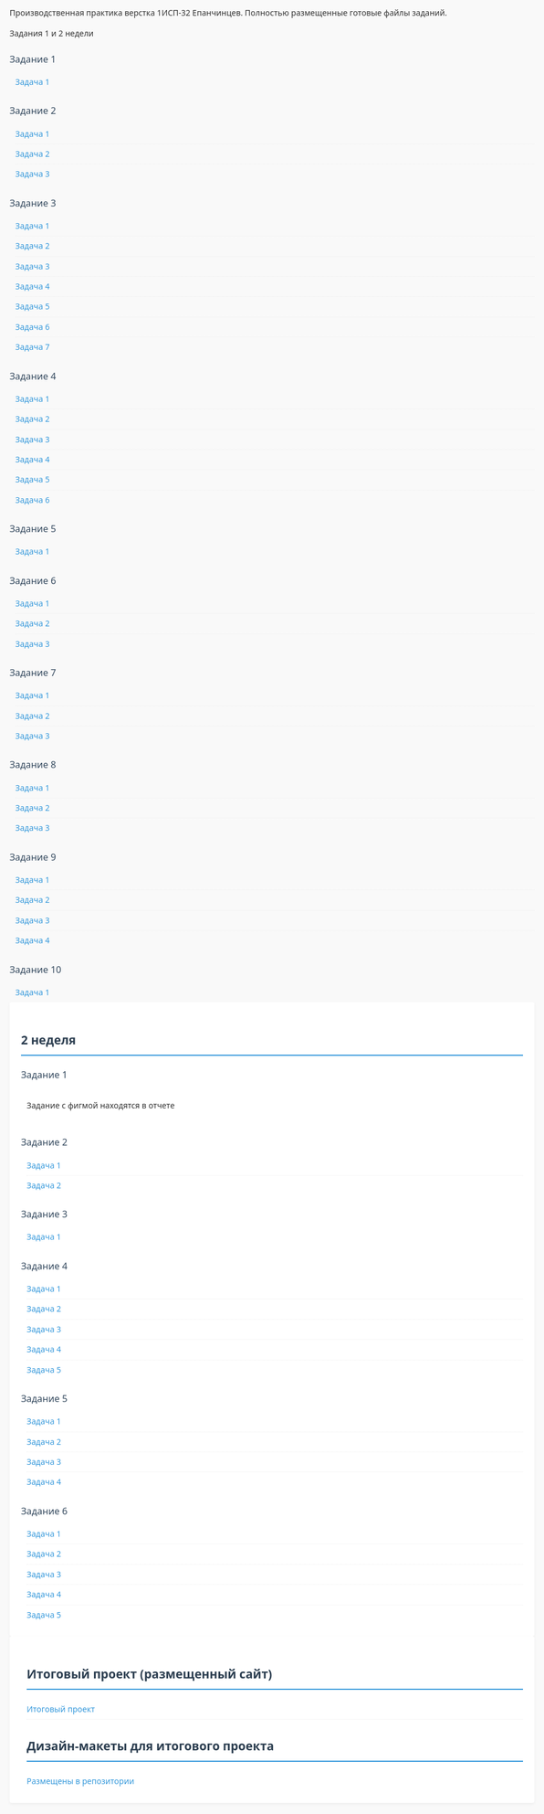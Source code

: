 Производственная практика верстка 1ИСП-32 Епанчинцев. Полностью размещенные готовые файлы заданий.

<title>Задания по неделям практика</title> <style> :root { --primary-color: #2c3e50; --secondary-color: #34495e; --accent-color: #3498db; --text-color: #333; --light-gray: #f5f5f5; --border-radius: 4px; }
    body {
        font-family: 'Segoe UI', Tahoma, Geneva, Verdana, sans-serif;
        line-height: 1.6;
        color: var(--text-color);
        max-width: 1200px;
        margin: 0 auto;
        padding: 20px;
        background-color: #f9f9f9;
    }
    h2 {
        color: var(--primary-color);
        padding-bottom: 8px;
        border-bottom: 2px solid var(--accent-color);
        margin-top: 30px;
    }    
    h3 {
        color: var(--secondary-color);
        margin: 20px 0 10px 0;
        font-weight: 500;
    }   
    .weeks-container {
        display: flex;
        gap: 30px;
        flex-wrap: wrap;
    }    
    .week {
        flex: 1;
        min-width: 300px;
        background: white;
        padding: 20px;
        border-radius: var(--border-radius);
        box-shadow: 0 2px 5px rgba(0,0,0,0.05);
    }    
    .subtasks {
        margin-left: 10px;
    }    
    .subtasks div {
        padding: 6px 0;
        border-bottom: 1px dotted #eee;
    }
    .subtasks div:last-child {
        border-bottom: none;
    }   
    a {
        color: var(--accent-color);
        text-decoration: none;
        transition: color 0.2s;
    } 
    a:hover {
        color: var(--primary-color);
        text-decoration: underline;
    }
    @media (max-width: 768px) {
        .weeks-container {
            flex-direction: column;
            gap: 20px;
        }     
        .week {
            min-width: auto;
        }
    }
</style>
Задания 1 и 2 недели
        <h3>Задание 1</h3>
        <div class="subtasks">
            <div><a href="https://github.com/Ganzcik/-1--32/blob/main/Неделя%201/Задание%201/task1.html">Задача 1</a></div>
        </div>
        <h3>Задание 2</h3>
        <div class="subtasks">
            <div><a href="https://github.com/Ganzcik/-1--32/blob/main/Неделя%201/Задание%202/task1.html">Задача 1</a></div>
            <div><a href="https://github.com/Ganzcik/-1--32/blob/main/Неделя%201/Задание%202/task2.html">Задача 2</a></div>
            <div><a href="https://github.com/Ganzcik/-1--32/blob/main/Неделя%201/Задание%202/task3.html">Задача 3</a></div>
        </div>
        <h3>Задание 3</h3>
        <div class="subtasks">
            <div><a href="https://github.com/Ganzcik/-1--32/blob/main/Неделя%201/Задание%203/task1.html">Задача 1</a></div>
            <div><a href="https://github.com/Ganzcik/-1--32/blob/main/Неделя%201/Задание%203/task2.html">Задача 2</a></div>
            <div><a href="https://github.com/Ganzcik/-1--32/blob/main/Неделя%201/Задание%203/task3.html">Задача 3</a></div>
            <div><a href="https://github.com/Ganzcik/-1--32/blob/main/Неделя%201/Задание%203/task4.html">Задача 4</a></div>
            <div><a href="https://github.com/Ganzcik/-1--32/blob/main/Неделя%201/Задание%203/task5.html">Задача 5</a></div>
            <div><a href="https://github.com/Ganzcik/-1--32/blob/main/Неделя%201/Задание%203/task6.html">Задача 6</a></div>
            <div><a href="https://github.com/Ganzcik/-1--32/blob/main/Неделя%201/Задание%203/task7.html">Задача 7</a></div>
        </div>
        <h3>Задание 4</h3>
        <div class="subtasks">
            <div><a href="https://github.com/Ganzcik/-1--32/blob/main/Неделя%201/Задание%204/task1.html">Задача 1</a></div>
            <div><a href="https://github.com/Ganzcik/-1--32/blob/main/Неделя%201/Задание%204/task2.html">Задача 2</a></div>
            <div><a href="https://github.com/Ganzcik/-1--32/blob/main/Неделя%201/Задание%204/task3.html">Задача 3</a></div>
            <div><a href="https://github.com/Ganzcik/-1--32/blob/main/Неделя%201/Задание%204/task4.html">Задача 4</a></div>
            <div><a href="https://github.com/Ganzcik/-1--32/blob/main/Неделя%201/Задание%204/task5.html">Задача 5</a></div>
            <div><a href="https://github.com/Ganzcik/-1--32/blob/main/Неделя%201/Задание%204/task6.html">Задача 6</a></div>
        </div>
        <h3>Задание 5</h3>
        <div class="subtasks">
            <div><a href="https://github.com/Ganzcik/-1--32/blob/main/Неделя%201/Задание%205/task5.html">Задача 1</a></div>
        </div>
        <h3>Задание 6</h3>
        <div class="subtasks">
            <div><a href="https://github.com/Ganzcik/-1--32/blob/main/Неделя%201/Задание%206/task1.html">Задача 1</a></div>
            <div><a href="https://github.com/Ganzcik/-1--32/blob/main/Неделя%201/Задание%206/task2.html">Задача 2</a></div>
            <div><a href="https://github.com/Ganzcik/-1--32/blob/main/Неделя%201/Задание%206/task3.html">Задача 3</a></div>
        </div>
        <h3>Задание 7</h3>
        <div class="subtasks">
            <div><a href="https://github.com/Ganzcik/-1--32/blob/main/Неделя%201/Задание%207/task1.html">Задача 1</a></div>
            <div><a href="https://github.com/Ganzcik/-1--32/blob/main/Неделя%201/Задание%207/task2.html">Задача 2</a></div>
            <div><a href="https://github.com/Ganzcik/-1--32/blob/main/Неделя%201/Задание%207/task3.html">Задача 3</a></div>
        </div>
        <h3>Задание 8</h3>
        <div class="subtasks">
            <div><a href="https://github.com/Ganzcik/-1--32/blob/main/Неделя%201/Задание%208/task1.html">Задача 1</a></div>
            <div><a href="https://github.com/Ganzcik/-1--32/blob/main/Неделя%201/Задание%208/task2.html">Задача 2</a></div>
            <div><a href="https://github.com/Ganzcik/-1--32/blob/main/Неделя%201/Задание%208/task3.html">Задача 3</a></div>
        </div>
        <h3>Задание 9</h3>
        <div class="subtasks">
            <div><a href="https://github.com/Ganzcik/-1--32/blob/main/Неделя%201/Задание%209/task1.html">Задача 1</a></div>
            <div><a href="https://github.com/Ganzcik/-1--32/blob/main/Неделя%201/Задание%209/task2.html">Задача 2</a></div>
            <div><a href="https://github.com/Ganzcik/-1--32/blob/main/Неделя%201/Задание%209/task3.html">Задача 3</a></div>
            <div><a href="https://github.com/Ganzcik/-1--32/blob/main/Неделя%201/Задание%209/task4.html">Задача 4</a></div>
        </div>
        <h3>Задание 10</h3>
        <div class="subtasks">
            <div><a href="https://github.com/Ganzcik/-1--32/blob/main/Неделя%201/Задание%2010/task10.html">Задача 1</a></div>
        </div>
    </div>
    <div class="week">
        <h2>2 неделя</h2>
        <h3>Задание 1</h3>
        <div class="subtasks">
            <div><p>Задание с фигмой находятся в отчете</p></div>
        </div>
        <h3>Задание 2</h3>
        <div class="subtasks">
            <div><a href="https://github.com/Ganzcik/-1--32/blob/main/Неделя%202/Задание%202.1/Задание%202.1%20(1%20часть).fig">Задача 1</a></div>
            <div><a href="https://github.com/Ganzcik/-1--32/blob/main/Неделя%202/Задание%202.2%204.jpg">Задача 2</a></div>
        </div>
        <h3>Задание 3</h3>
        <div class="subtasks">
            <div><a href="https://github.com/Ganzcik/-1--32/blob/main/Неделя%202/Задание%202.3/task%202.3.html">Задача 1</a></div>
        </div>
        <h3>Задание 4</h3>
        <div class="subtasks">
            <div><a href="https://github.com/Ganzcik/-1--32/blob/main/Неделя%202/Задание%202.4/task%202.4.1.html">Задача 1</a></div>
            <div><a href="https://github.com/Ganzcik/-1--32/blob/main/Неделя%202/Задание%202.4/task%202.4.2.html">Задача 2</a></div>
            <div><a href="https://github.com/Ganzcik/-1--32/blob/main/Неделя%202/Задание%202.4/task%202.4.3.html">Задача 3</a></div>
            <div><a href="https://github.com/Ganzcik/-1--32/blob/main/Неделя%202/Задание%202.4/task%202.4.4.html">Задача 4</a></div>
            <div><a href="https://github.com/Ganzcik/-1--32/blob/main/Неделя%202/Задание%202.4/task%202.4.5.html">Задача 5</a></div>
        </div>
        <h3>Задание 5</h3>
        <div class="subtasks">
            <div><a href="https://github.com/Ganzcik/-1--32/blob/main/Неделя%202/Задание%202.5/task%202.5.1.html">Задача 1</a></div>
            <div><a href="https://github.com/Ganzcik/-1--32/blob/main/Неделя%202/Задание%202.5/task%202.5.2.html">Задача 2</a></div>
            <div><a href="https://github.com/Ganzcik/-1--32/blob/main/Неделя%202/Задание%202.5/task%202.5.3.html">Задача 3</a></div>
            <div><a href="https://github.com/Ganzcik/-1--32/blob/main/Неделя%202/Задание%202.5/task%202.5.4.html">Задача 4</a></div>
        </div>        
        <h3>Задание 6</h3>
        <div class="subtasks">
            <div><a href="https://github.com/Ganzcik/-1--32/blob/main/Неделя%202/Задание%202.6/task%202.6.1.html">Задача 1</a></div>
            <div><a href="https://github.com/Ganzcik/-1--32/blob/main/Неделя%202/Задание%202.6/task%202.6.2.html">Задача 2</a></div>
            <div><a href="https://github.com/Ganzcik/-1--32/blob/main/Неделя%202/Задание%202.6/task%202.6.3.html">Задача 3</a></div>
            <div><a href="https://github.com/Ganzcik/-1--32/blob/main/Неделя%202/Задание%202.6/task%202.6.4.html">Задача 4</a></div>
            <div><a href="https://github.com/Ganzcik/-1--32/blob/main/Неделя%202/Задание%202.6/task%202.6.5.html">Задача 5</a></div>
        </div>
    </div>
        <div class="week">
        <div class="subtasks">
            <h2>Итоговый проект (размещенный сайт)</h2>
            <div><a href="https://github.com/Ganzcik/-1--32/tree/main/Итоговый%20проект/Сверстанный%20сайт">Итоговый проект</a></div>
            <h2>Дизайн-макеты для итогового проекта</h2>
            <div><a href="https://github.com/Ganzcik/-1--32/tree/main/Итоговый%20проект/Дизайн%20макеты">Размещены в репозитории</a></div>
</div>

